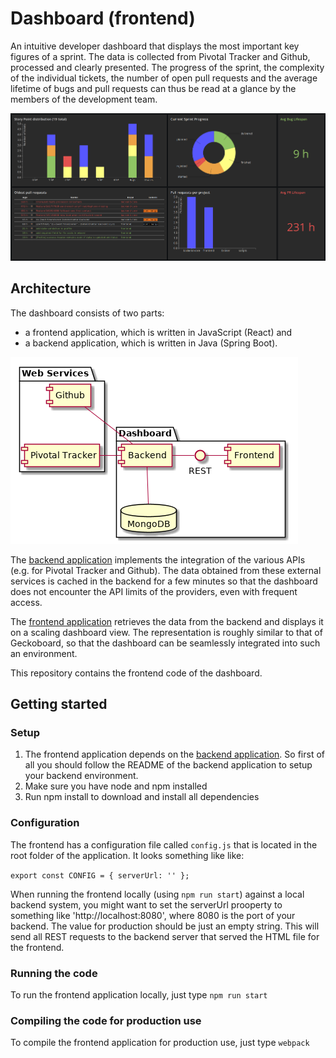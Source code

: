 # Dashboard (frontend)

An intuitive developer dashboard that displays the most important key figures of a sprint. The data is collected from Pivotal Tracker and Github, processed and clearly presented. The progress of the sprint, the complexity of the individual tickets, the number of open pull requests and the average lifetime of bugs and pull requests can thus be read at a glance by the members of the development team. 

![Screenshot](/docs/images/Dashboard-full.png)

## Architecture

The dashboard consists of two parts: 

 * a frontend application, which is written in JavaScript (React) and
 * a backend application, which is written in Java (Spring Boot).

![UML Component Diagram](/docs/images/architecture.png)

The [backend application](https://github.com/huddeldaddel/dashboard-backend) implements the integration of the various APIs (e.g. for Pivotal Tracker and Github). The data obtained from these external services is cached in the backend for a few minutes so that the dashboard does not encounter the API limits of the providers, even with frequent access. 

The [frontend application](https://github.com/huddeldaddel/dashboard-frontend) retrieves the data from the backend and displays it on a scaling dashboard view. The representation is roughly similar to that of Geckoboard, so that the dashboard can be seamlessly integrated into such an environment.

This repository contains the frontend code of the dashboard.

## Getting started

### Setup

1) The frontend application depends on the [backend application](https://github.com/huddeldaddel/dashboard-backend). So first of all you should follow the README of the backend application to setup your backend environment.
2) Make sure you have node and npm installed
3) Run npm install to download and install all dependencies

### Configuration

The frontend has a configuration file called `config.js` that is located in the root folder of the application. It looks something like like:

`export const CONFIG = {
    serverUrl: ''
};`

When running the frontend locally (using `npm run start`) against a local backend system, you might want to set the serverUrl prooperty to something like 'http://localhost:8080', where 8080 is the port of your backend. The value for production should be just an empty string. This will send all REST requests to the backend server that served the HTML file for the frontend. 

### Running the code

To run the frontend application locally, just type `npm run start`

### Compiling the code for production use

To compile the frontend application for production use, just type `webpack`
